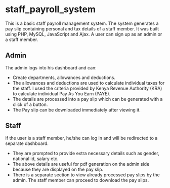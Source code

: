 # staff_payroll_system
This is a basic staff payroll management system. The system generates a pay slip containing personal and tax details of a staff member.
It was built using PHP, MySQL, JavaScript and Ajax.
A user can sign up as an admin or a staff member.
## Admin
The admin logs into his dashboard and can:
  *	Create departments, allowances and deductions. 
  *	The allowances and deductions are used to calculate individual taxes for the staff. I used the criteria provided by Kenya Revenue Authority (KRA) to calculate individual Pay As You Earn (PAYE).
  *	The details are processed into a pay slip which can be generated with a click of a button.
  *	The Pay slip can be downloaded immediately after viewing it.
## Staff
If the user is a staff member, he/she can log in and will be redirected to a separate dashboard. 
  *	They are prompted to provide extra necessary details such as gender, national id, salary etc. 
  *	The above details are useful for pdf generation on the admin side because they are displayed on the pay slip.
  *	There is a separate section to view already processed pay slips by the admin. The staff member can proceed to download the pay slips.



